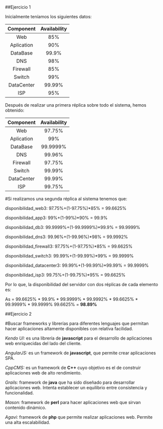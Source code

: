 ##Ejercicio 1

Inicialmente teníamos los siguientes datos:

|Component	|	Availability|
|:---------:|:------------:|
|Web			|	85%			|
|Aplication |  90%			|
|DataBase   |  99.9%			|
|DNS			|  98%			|
|Firewall	|	85%			|
|Switch		|	99%			|
|DataCenter	|	99.99%		|
|ISP			|	95%			|

Después de realizar una primera réplica sobre todo el sistema, hemos obtenido:

|Component	|	Availability|
|:---------:|:------------:|
|Web			|	97.75%		|
|Aplication |  99%			|
|DataBase   |  99.9999%		|
|DNS			|  99.96%		|
|Firewall	|	97.75%		|
|Switch		|	99.99%		|
|DataCenter	|	99.99%		|
|ISP			|	99.75%		|


#Si realizamos una segunda réplica al sistema tenemos que:


disponibilidad_web3: 97.75%+(1-97.75%)*85% = 99.6625%

disponibilidad_app3: 99%+(1-99%)*90% = 99.9%

disponibilidad_db3: 99.9999%+(1-99.9999%)*99.9% = 99.9999% 

disponibilidad_dns3: 99.96%+(1-99.96%)*98% = 99.9992%

disponibilidad_firewall3: 97.75%+(1-97.75%)*85% = 99.6625%

disponibilidad_switch3: 99.99%+(1-99.99%)*99% = 99.9999%

disponibilidad_datacenter3: 99.99%+(1-99.99%)*99.99% = 99.9999%

disponibilidad_isp3: 99.75%+(1-99.75%)*95% = 99.6625%

Por lo que, la disponibilidad del servidor con dos réplicas de cada elemento es:

As = 99.6625% * 99.9% * 99.9999% * 99.9992% * 99.6625% * 99.9999% * 99.9999% 99.6625% = **98.89%**

##Ejercicio 2

#Buscar frameworks y librerías para diferentes lenguajes que permitan hacer aplicaciones altamente disponibles con relativa facilidad.

*Kendo UI:* es una librería de **javascript** para el desarrollo de aplicaciones web
enriquecidas del lado del cliente.

*AngularJS:* es un framework de **javascript**, que permite crear aplicaciones SPA.

*CppCMS:* es un framework de **C++** cuyo objetivo es el de construir aplicaciones web
de alto rendimiento.

*Grails:* framework de **java** que ha sido diseñado para desarrollar aplicaciones web. Intenta
establecer un equilibrio entre consistencia y funcionalidad.

*Mason:* framework de **perl** para hacer aplicaciones web que sirvan contenido dinámico.

*Agavi:* framework de **php** que permite realizar aplicaciones web. Permite una alta escalabilidad.
